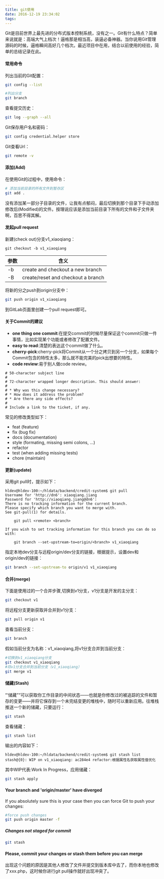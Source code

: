 ```yaml
---
title: git使用
date: 2016-12-19 23:34:02
tags:
---
```


Git是目前世界上最先进的分布式版本控制系统，没有之一。Git有什么特点？简单来说就是：高端大气上档次！逼格那是相当高，装逼必备神器。当你说用Git管理源码的时候，逼格瞬间高好几个档次。最近项目中在用，结合以前使用的经验，简单的总结记录在此。

<!-- more -->

#### 常用命令

列出当前的Git配置：

```Bash
git config --list
```

```Bash
#列出分支
git branch
```

查看提交历史：

```Bash
git log --graph --all
```

Git保存用户名和密码：

```Bash
git config credential.helper store
```

Git查看Url：

```Bash
git remote -v
```

#### 添加(Add)

在使用Git的过程中，使用命令：

```Bash
# 添加当前目录的所有文件到暂存区
git add .
```

没有添加某一部分子目录的文件，让我有点郁闷，最后切换到那个目录下手动添加修改后(Modified)的文件。按理说应该是添加当前目录下所有的文件和子文件夹啊，百思不得其解。

#### 发起pull request

新建(check out)分支v1_xiaoqiang：

```
git checkout -b v1_xiaoqiang
```

| 参数 | 含义 |
|--------|--------|
| -b <branch> |  create and checkout a new branch  |
| -B <branch> |  create/reset and checkout a branch |

将新的分之push到origin分支中：

```Bash
git push origin v1_xiaoqiang
```

到GitLab页面里创建一个pull request即可。

#### 关于Commit的建议

* **one thing one commit**:在提交commit的时候尽量保证这个commit只做一件事情，比如实现某个功能或者修改了配置文件。
* **easy to read**:清楚的表达这个commit做了什么。
* **cherry-pick**:cherry-pick将Commit从一个分之拷贝到另一个分支，如果每个Commit包含的特性太多，那么就不能完美的pick出想要的特性。
* **code review**:易于别人做code review。

```
# 50-character subject line
#
# 72-character wrapped longer description. This should answer:
#
# * Why was this change necessary?
# * How does it address the problem?
# * Are there any side effects?
#
# Include a link to the ticket, if any.
```

常见的修改类型如下：

* feat (feature)
* fix (bug fix)
* docs (documentation)
* style (formating, missing semi colons, …)
* refactor
* test (when adding missing tests)
* chore (maintain)

#### 更新(update)

采用git pull时，提示如下：

```
hldev@hldev-100:~/hldata/backend/credit-system$ git pull
Username for 'http://dn6': xiaoqiang.jiang
Password for 'http://xiaoqiang.jiang@dn6':
There is no tracking information for the current branch.
Please specify which branch you want to merge with.
See git-pull(1) for details.

    git pull <remote> <branch>

If you wish to set tracking information for this branch you can do so with:

    git branch --set-upstream-to=origin/<branch> v1_xiaoqiang
```

指定本地dev分支与远程origin/dev分支的链接，根据提示，设置dev和origin/dev的链接：

```Bash
git branch --set-upstream-to origin/v1 v1_xiaoqiang
```

#### 合并(merge)

下面是使用过的一个合并步骤,切换到v1分支，v1分支是开发的主分支：

```Bash
git checkout v1
```

将远程分支更新获取并合并到v1分支：

```Bash
git pull origin v1
```

查看当前分支：

```Bash
git branch
```

假如当前分支为名称：v1_xiaoqiang,将v1分支合并到当前分支：

```Bash
#切换到v1_xiaoqiang分支
git checkout v1_xiaoqiang
#将v1分支合并到当前分支（v1_xiaoqiang）
git merge v1
```

#### 储藏(Stash)

“‘储藏”“可以获取你工作目录的中间状态——也就是你修改过的被追踪的文件和暂存的变更——并将它保存到一个未完结变更的堆栈中，随时可以重新应用。往堆栈推送一个新的储藏，只要运行：

```Bash
git stash
```

查看储藏：

```Bash
git stash list
```

输出的内容如下：

```
hldev@hldev-100:~/hldata/backend/credit-system$ git stash list
stash@{0}: WIP on v1_xiaoqiang: ac284e4 refactor:根据属性名获取属性值优化
```

其中WIP代表:Work In Progress，应用储藏：

```Bash
git stash apply
```


#### Your branch and 'origin/master' have diverged

If you absolutely sure this is your case then you can force Git to push your changes:

```Bash
#force push changes
git push origin master -f
```

##### Changes not staged for commit

```Bash
git stash
```

#### Please, commit your changes or stash them before you can merge

出现这个问题的原因是其他人修改了文件并提交到版本库中去了，而你本地也修改了xxx.php，这时候你进行git pull操作就好出现冲突了。
